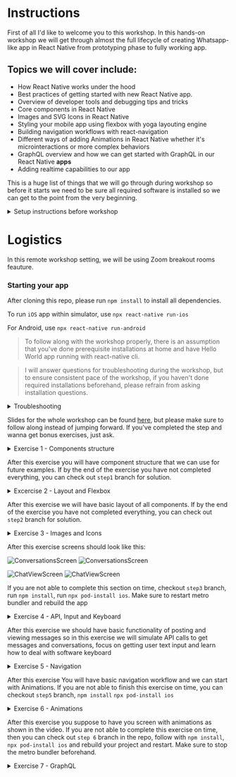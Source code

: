 # Instructions

First of all I'd like to welcome you to this workshop.
In this hands-on workshop we will get through almost the full lifecycle of creating Whatsapp-like app in React Native from prototyping phase to fully working app.

## Topics we will cover include:

- How React Native works under the hood
- Best practices of getting started with new React Native app.
- Overview of developer tools and debugging tips and tricks
- Core components in React Native
- Images and SVG Icons in React Native
- Styling your mobile app using flexbox with yoga layouting engine
- Building navigation workflows with react-navigation
- Different ways of adding Animations in React Native whether it's microinteractions or more complex behaviors
- GraphQL overview and how we can get started with GraphQL in our React Native **apps**
- Adding realtime capabilities to our app

This is a huge list of things that we will go through during workshop so before it starts we need to be sure all required software is installed so we can get to the point from the very beginning.

<details>
<summary>
Setup instructions before workshop
</summary>

## Remote workshop guidelines

Workshop will be taught using [Zoom](zoom.us) software. It's crucial that you download Zoom from official website.
https://zoom.us/download

We will use Zoom breakout rooms feature, which means that you will be splitted into groups during hands on part of the excercise and assigned into so-called "Breakout rooms".
In breakout room you are assigned to its crucial that you collaborate and share screen to ask guidelines. That's the best part of the remote workshop and it makes it even more interactive and engaging than in-person one.
I will go through every room to participate in discussions, help answering questions and so on.

I encourage you to keep video on at all times, so experience will be more human and social. I also encoruage you to use Mute feature if you are not talking to disable background noise.

## Having your Machine Ready - 3 Easy Steps

You'll be able to write React Native code for either iOS, Android, or both. Let's make sure your machine is ready to get rolling.

It's important that you are able to run a "Hello World" app **BEFORE** this workshop, even if you're not familiar with the steps.

We'll go over all the tools you've installed, but for now let's get you setup. If these steps seem rudimentary, then good! That's why
we want them out of the way before the workshop. If these tools are new to you, please spend some time familiarizing yourself
as we will mention but not go into detail on their exact use.

### 1. Git/GitHub source control

This part isn't critical, but we'll be occasionally pushing our code to a repo in the demo. If you would like to follow along
with those steps, be sure to have a [GitHub](https://github.com/) account and install Git for your OS.

Installing Git: https://www.atlassian.com/git/tutorials/install-git

### 2. React Native - using Native

There is a quick-start and there is a native code start. We'll be using the native-cli option. I will showcase also Expo option, but it's important you to get native-cli working before the workshop

The directions can be found here: https://reactnative.dev/docs/environment-setup

Please click the native tab and follow the steps provided.

> **React Native CLI Quickstart**

### 3. Hello World - Goodbye World?

Each of the directions above, ask you to generate "AwesomeProject" and run it. If you've done that you're ready for our workshop!

</details>

# Logistics

In this remote workshop setting, we will be using Zoom breakout rooms feauture.

### Starting your app

After cloning this repo, please run `npm install` to install all dependencies.

To run `iOS` app within simulator, use
`npx react-native run-ios`

For Android, use
`npx react-native run-android`

> To follow along with the workshop properly, there is an assumption that you've done prerequisite installations at home and have Hello World app running with react-native cli.

> I will answer questions for troubleshooting during the workshop, but to ensure consistent pace of the workshop, if you haven't done required installations beforehand, please refrain from asking installation questions.

<details>
<summary>Troubleshooting</summary>

If for some reason Android Build has failed, make sure you followed all steps at [https://reactnative.dev/docs/environment-setup](https://reactnative.dev/docs/environment-setup)

Potential fixes:

- Check that you don't have two JDKs in the system
- Check that you have `ANDROID_HOME` defined and in the Path

Potential fix for `SDK not found` (temp fix and a bad practice):

- Add `local.properties` file in `android` directory

Add `sdk.dir=/Users/username/Library/Android/sdk` under it making sure you substitute username with your username.

</details>

Slides for the whole workshop can be found [here](), but please make sure to follow along instead of jumping forward. If you've completed the step and wanna get bonus exercises, just ask.

<details>
    <summary>Exercise 1 - Components structure</summary>

- Install [flipper](https://github.com/facebook/flipper) for debugging
- run `npm install` in the repo after cloning it

- create `src` folder

- create `src/components/Compose.js` component

For this exercise it should return `View`

- create `src/components/Message.js` component

It should get message prop and render it

- create `src/components/ChatItem.js` component

It should get `title` and `description` prop and render them.

- create `src/components/Avatar.js` component

For this exercise it should just return empty `View`

- create `src/screens/Conversations.js` component
- That will contain `ChatItem` component that in future we will turn into chat coversations list.

Data shape will look like this. In next excercises we will get it from api.

```javascript
const chats = [
  {
    id: 1,
    title: 'Lorem Ipsum',
    description: 'Hey there',
    user: {
      avatar: 'http://www.codetic.net/demo/templates/Privado/img/avatar.png',
    },
  },
];
```

- create `src/screens/ChatViewScreen.js` component

This component should have multiple `Message` components to render messages. Use the following mocked data:

```javascript
const messages = [
  {
    id: 1,
    userId: 1,
    message: 'Lorem Ipsum',
  },
  {
    id: 2,
    userId: 2,
    message: 'Lorem Ipsum 2',
  },
];
```

- Switch different screens in `App.js` by changing state (use `useState` hook for that)
- Add a `Button` to `App.js` and switch it's title conditionaly

</details>

After this exercise you will have component structure that we can use for future examples. If by the end of the exercise you have not completed everything, you can check out `step1` branch for solution.

<details>
<summary>
Excercise 2 - Layout and Flexbox
</summary>

Style screens to look like this:

![ConversationsScreen](https://vladjs-presentations.s3-us-west-2.amazonaws.com/EXC2.png)
![ConversationsScreen](https://vladjs-presentations.s3-us-west-2.amazonaws.com/EXC22.png)

![ChatViewScreen](https://vladjs-presentations.s3-us-west-2.amazonaws.com/EXC21.png)
![ChatViewScreen](https://vladjs-presentations.s3-us-west-2.amazonaws.com/EXC23.png)

## Resources

- Layout style props https://facebook.github.io/react-native/docs/layout-props.html
- Test style props https://facebook.github.io/react-native/docs/text.html

</details>

After this exercise we will have basic layout of all components. If by the end of the exercise you have not completed everything, you can check out `step2` branch for solution.

<details>
<summary>
Exercise 3 - Images and Icons
</summary>
Add more styling to the app to look like this:

![ConversationsScreen](https://vladjs-presentations.s3-us-west-2.amazonaws.com/EXC3.png)
![ConversationsScreen](https://vladjs-presentations.s3-us-west-2.amazonaws.com/EXC32.png)

![ChatViewScreen](https://vladjs-presentations.s3-us-west-2.amazonaws.com/EXC31.png)
![ChatViewScreen](https://vladjs-presentations.s3-us-west-2.amazonaws.com/EXC33.png)

- Add `ImageBackground` component to `ChatView` screen. Get image from the internet and load it locally by using `require` syntax.
- Create `Avatar` component and add it to `ChatItem` component.
- Use `FlatList` for rendering both list of conversations and messages
- Add `chevron-right` icon from `react-native-vector-icons/MaterialIcons`

> Make sure to install `react-native-vector-icons`

Vector Icons: https://github.com/oblador/react-native-vector-icons

after you install make sure on `iOS` to run `npx pod-install ios`

<details> 
    <summary>
    Installation instructions
    </summary>
Make sure to add to `Info.plist` the following:

```
<key>UIAppFonts</key>
	<array>
		<string>AntDesign.ttf</string>
		<string>Entypo.ttf</string>
		<string>EvilIcons.ttf</string>
		<string>Feather.ttf</string>
		<string>FontAwesome.ttf</string>
		<string>FontAwesome5_Brands.ttf</string>
		<string>FontAwesome5_Regular.ttf</string>
		<string>FontAwesome5_Solid.ttf</string>
		<string>Foundation.ttf</string>
		<string>Ionicons.ttf</string>
		<string>MaterialCommunityIcons.ttf</string>
		<string>MaterialIcons.ttf</string>
		<string>Octicons.ttf</string>
		<string>SimpleLineIcons.ttf</string>
		<string>Zocial.ttf</string>
	</array>
```

and for android to `app/build.gradle` the following:

`apply from: "../../node_modules/react-native-vector-icons/fonts.gradle"`

</details>

If there are no network images on Android it means your emulator has no access to internet. Run emulator with:

```
emulator Pixel_3_API_28 -dns-server 8.8.8.8
```

</details>

After this exercise screens should look like this:

![ConversationsScreen](https://vladjs-presentations.s3-us-west-2.amazonaws.com/EXC4.png)
![ConversationsScreen](https://vladjs-presentations.s3-us-west-2.amazonaws.com/EXC42.png)

![ChatViewScreen](https://vladjs-presentations.s3-us-west-2.amazonaws.com/EXC41.png)
![ChatViewScreen](https://vladjs-presentations.s3-us-west-2.amazonaws.com/EXC43.png)

If you are not able to complete this section on time, checkout `step3` branch, run `npm install`, run `npx pod-install ios`. Make sure to restart metro bundler and rebuild the app

<details>
<summary>Exercise 4 - API, Input and Keyboard</summary>

- create `services/api.js` file where you will have mocked api calls.

```javascript
export const mockMessages = [
  {
    userId: 1,
    message: 'Hi Vladimir',
  },
  {
    userId: 2,
    message: 'Hi, John',
  },
  {
    userId: 1,
    message: 'When we will learn real data fetching?',
  },
  {
    userId: 2,
    message:
      "Let's get the basic first. We need to understand styling and handling inputs right? After all you want not only to receive but send messages too right?",
  },
];

export const chats = [
  {
    id: '123',
    title: 'Sophia Willis',
    description: 'Hey there',
    user: {
      avatarUrl: 'https://randomuser.me/api/portraits/women/43.jpg',
    },
    date: '8:30am',
  },
  {
    id: '234',
    title: 'Ken Wheeler',
    description: "What's up, Dude?",
    user: {
      avatarUrl: 'https://avatars2.githubusercontent.com/u/286616?s=460&v=4',
    },
    date: 'Yesterday',
  },
  {
    id: '123',
    title: 'John Doe',
    description: 'Hey there',
    user: {
      avatarUrl: 'https://randomuser.me/api/portraits/men/38.jpg',
    },
    date: 'Yesterday',
  },
  {
    id: '123',
    title: 'John',
    description: 'Hey there',
    user: {
      avatarUrl: 'https://randomuser.me/api/portraits/men/39.jpg',
    },
    date: 'Yesterday',
  },
  {
    id: '123',
    title: 'Zoey Barnes',
    description: "How's going?",
    user: {
      avatarUrl: 'https://randomuser.me/api/portraits/women/48.jpg',
    },
    date: '15/04/2018',
  },
];

export const getChats = () =>
  new Promise((resolve) => setTimeout(() => resolve(chats), 1000));

export const getMessagesById = (id) =>
  new Promise((resolve) => setTimeout(() => resolve(mockMessages), 1000));

export const postMessage = (message) =>
  mockMessages.push({
    userId: 1,
    message,
  });
```

- Use these calls to load chats and messages
- Write Compose component to post new messages using `postMessage` method from `services/api`. For input use [`TextInput` component](https://reactnative.dev/docs/textinput.html)
- When Keyboard is opened, use [`KeyboardAvoidingView`](https://reactnative.dev/docs/keyboardavoidingview.html) to make sure it's not covering the `TextInput`
- Dismiss Keyboard and empty the field when posting a new message

</details>

After this exercise we should have basic functionality of posting and viewing messages so in this exercise we will simulate API calls to get messages and conversations, focus on getting user text input and learn how to deal with software keyboard

<details>
<summary>
Exercise 5 - Navigation
</summary>

Install React-navigation by following https://reactnavigation.org/docs/getting-started

In a nutshell it's the following steps:
`npm install --save @react-navigation/native`
`npm install --save react-native-reanimated react-native-gesture-handler react-native-screens react-native-safe-area-context @react-native-community/masked-view`

Install stack navigator: `npm install --save @react-navigation/stack`

If You are on Mac install pods as well:
`npx pod-install ios`

- Remove Navigation buttons from the bottom of the screen
- Create Navigation from `ConversationScreen` to `ChatViewScreen` passing title of the conversation as a param.
- Display conversation title in the header on `ChatViewScreen` and load relevant messages for conversation based on id (it will matter for later stage exercises. Right now messages will be the same)
- Add left button on the left on `ChatViewScreen` with chevron left and `goBack` navigation
- Adjust keyboard offset on `ChatViewScreen` using the following technique:

```javascript
import {HeaderHeightContext} from '@react-navigation/stack';

<HeaderHeightContext.Consumer>
  {({headerHeight}) => (
    <KeyboardAvoidingView
            style={styles.container}
            behavior={Platform.OS === 'ios' ? 'padding' : null}
            keyboardVerticalOffset={headerHeight}>
  )}
</HeaderHeightContext.Consumer>
```

</details>

After this exercise You will have basic navigation workflow and we can start with Animations. If you are not able to finish this exercise on time, you can checkout `step5` branch, `npm install` `npx pod-install ios`

<details>
<summary>
Exercise 6 - Animations
</summary>

Take a look at the following video and implement
Animations using `Animated` API and `react-native-animatable`

https://www.youtube.com/watch?v=OmZfMNsvBQA

</details>

After this exercise you suppose to have you screen with animations as shown in the video. If you are not able to complete this exercise on time, then you can check out `step 6` branch in the repo, follow with `npm install`, `npx pod-install ios` and rebuild your project and restart. Make sure to stop the metro bundler beforehand.

<details>
<summary>
Exercise 7 - GraphQL
</summary>

Install Apollo GraphQL client by following this document:
https://www.apollographql.com/docs/react/get-started/

Configure your client for real-time capabilities like so:

```javascript
import {ApolloClient} from 'apollo-client';
import {InMemoryCache} from 'apollo-cache-inmemory';
import {HttpLink} from 'apollo-link-http';
import {split} from 'apollo-link';
import {WebSocketLink} from 'apollo-link-ws';
import {getMainDefinition} from 'apollo-utilities';

// Create an http link:
const httpLink = new HttpLink({
  uri: 'endpoint url',
});

// Create a WebSocket link:
const wsLink = new WebSocketLink({
  uri: `ws://endpoint url`,
  options: {
    reconnect: true,
  },
});

// using the ability to split links, you can send data to each link
// depending on what kind of operation is being sent
const link = split(
  // split based on operation type
  ({query}) => {
    const definition = getMainDefinition(query);
    return (
      definition.kind === 'OperationDefinition' &&
      definition.operation === 'subscription'
    );
  },
  wsLink,
  httpLink,
);

const cache = new InMemoryCache();
const client = new ApolloClient({
  // Provide required constructor fields
  cache: cache,
  link: link,
});
```

- Now instead of having API calls, use `useQuery` hook to get conversations from the endpoint created during the workshop.

- Use `useMutation` to post message to this endpoint. Finally use `useSubscription` to get real-time data.
- Get rid of `api/services`

</details>
